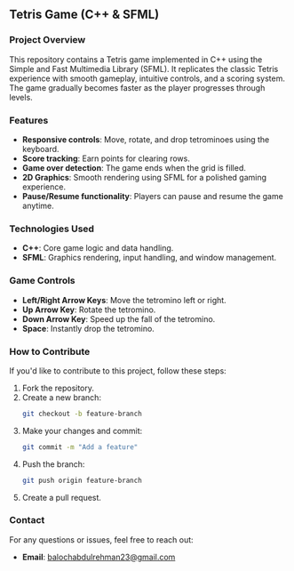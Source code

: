 ## Tetris Game (C++ & SFML)

### Project Overview
This repository contains a Tetris game implemented in C++ using the Simple and Fast Multimedia Library (SFML). It replicates the classic Tetris experience with smooth gameplay, intuitive controls, and a scoring system. The game gradually becomes faster as the player progresses through levels.

### Features
- **Responsive controls**: Move, rotate, and drop tetrominoes using the keyboard.
- **Score tracking**: Earn points for clearing rows.
- **Game over detection**: The game ends when the grid is filled.
- **2D Graphics**: Smooth rendering using SFML for a polished gaming experience.
- **Pause/Resume functionality**: Players can pause and resume the game anytime.

### Technologies Used
- **C++**: Core game logic and data handling.
- **SFML**: Graphics rendering, input handling, and window management.

### Game Controls
- **Left/Right Arrow Keys**: Move the tetromino left or right.
- **Up Arrow Key**: Rotate the tetromino.
- **Down Arrow Key**: Speed up the fall of the tetromino.
- **Space**: Instantly drop the tetromino.

### How to Contribute
If you'd like to contribute to this project, follow these steps:
1. Fork the repository.
2. Create a new branch:
   ```bash
   git checkout -b feature-branch
   ```
3. Make your changes and commit:
   ```bash
   git commit -m "Add a feature"
   ```
4. Push the branch:
   ```bash
   git push origin feature-branch
   ```
5. Create a pull request.

### Contact
For any questions or issues, feel free to reach out:
- **Email**: balochabdulrehman23@gmail.com


